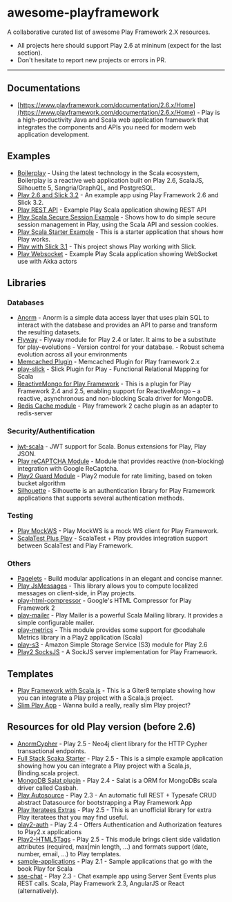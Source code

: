 # awesome-playframework
A collaborative curated list of awesome Play Framework 2.X resources.
- All projects here should support Play 2.6 at mininum (expect for the last section).
- Don't hesitate to report new projects or errors in PR.

---
## Documentations
- [https://www.playframework.com/documentation/2.6.x/Home](https://www.playframework.com/documentation/2.6.x/Home) - Play is a high-productivity Java and Scala web application framework that integrates the components and APIs you need for modern web application development.

## Examples
- [Boilerplay](https://github.com/KyleU/boilerplay) - Using the latest technology in the Scala ecosystem, Boilerplay is a reactive web application built on Play 2.6, ScalaJS, Silhouette 5, Sangria/GraphQL, and PostgreSQL. 
- [Play 2.6 and Slick 3.2](https://github.com/nemoo/play-slick3-example) - An example app using Play Framework 2.6 and Slick 3.2.
- [Play REST API](https://github.com/playframework/play-scala-rest-api-example) - Example Play Scala application showing REST API
- [Play Scala Secure Session Example](https://github.com/playframework/play-scala-secure-session-example) - Shows how to do simple secure session management in Play, using the Scala API and session cookies.
- [Play Scala Starter Example](https://github.com/playframework/play-scala-starter-example) - This is a starter application that shows how Play works. 
- [Play with Slick 3.1](https://github.com/playframework/play-scala-isolated-slick-example) - This project shows Play working with Slick.
- [Play Websocket](https://github.com/playframework/play-scala-websocket-example) - Example Play Scala application showing WebSocket use with Akka actors

## Libraries

### Databases
- [Anorm](https://github.com/playframework/anorm) - Anorm is a simple data access layer that uses plain SQL to interact with the database and provides an API to parse and transform the resulting datasets.
- [Flyway](https://github.com/flyway/flyway-play) - Flyway module for Play 2.4 or later. It aims to be a substitute for play-evolutions - Version control for your database. - Robust schema evolution across all your environments
- [Memcached Plugin](https://github.com/mumoshu/play2-memcached) - Memcached Plugin for Play framework 2.x
- [play-slick](https://github.com/playframework/play-slick) - Slick Plugin for Play - Functional Relational Mapping for Scala
- [ReactiveMongo for Play Framework](https://github.com/ReactiveMongo/Play-ReactiveMongo) - This is a plugin for Play Framework 2.4 and 2.5, enabling support for ReactiveMongo – a reactive, asynchronous and non-blocking Scala driver for MongoDB.
- [Redis Cache module](https://github.com/KarelCemus/play-redis) - Play framework 2 cache plugin as an adapter to redis-server

### Security/Authentification
- [jwt-scala](https://github.com/pauldijou/jwt-scala) - JWT support for Scala. Bonus extensions for Play, Play JSON.
- [Play reCAPTCHA Module](https://github.com/chrisnappin/play-recaptcha) - Module that provides reactive (non-blocking) integration with Google ReCaptcha.
- [Play2 Guard Module](https://github.com/sief/play-guard) - Play2 module for rate limiting, based on token bucket algorithm
- [Silhouette](https://github.com/mohiva/play-silhouette) - Silhouette is an authentication library for Play Framework applications that supports several authentication methods.

### Testing
- [Play MockWS](https://github.com/leanovate/play-mockws) - Play MockWS is a mock WS client for Play Framework.
- [ScalaTest Plus Play](https://github.com/playframework/scalatestplus-play) - ScalaTest + Play provides integration support between ScalaTest and Play Framework.

### Others
- [Pagelets](https://github.com/splink/pagelets) - Build modular applications in an elegant and concise manner.
- [Play JsMessages](https://github.com/julienrf/play-jsmessages) - This library allows you to compute localized messages on client-side, in Play projects.
- [play-html-compressor](https://github.com/mohiva/play-html-compressor) - Google's HTML Compressor for Play Framework 2
- [play-mailer](https://github.com/playframework/play-mailer) - Play Mailer is a powerful Scala Mailing library. It provides a simple configurable mailer.
- [play-metrics](https://github.com/kenshoo/metrics-play) - This module provides some support for @codahale Metrics library in a Play2 application (Scala)
- [play-s3](https://github.com/kaliber-scala/play-s3) - Amazon Simple Storage Service (S3) module for Play 2.6
- [Play2 SocksJS](https://github.com/fdimuccio/play2-sockjs) - A SockJS server implementation for Play Framework.

## Templates
- [Play Framework with Scala.js](https://github.com/vmunier/play-scalajs.g8) - This is a Giter8 template showing how you can integrate a Play project with a Scala.js project.
- [Slim Play App](https://github.com/lloydmeta/slim-play) - Wanna build a really, really slim Play project?


## Resources for old Play version (before 2.6)
- [AnormCypher](https://github.com/AnormCypher/AnormCypher) - Play 2.5 - Neo4j client library for the HTTP Cypher transactional endpoints.
- [Full Stack Scaka Starter](https://github.com/Algomancer/Full-Stack-Scala-Starter) - Play 2.5 - This is a simple example application showing how you can integrate a Play project with a Scala.js, Binding.scala project.
- [MongoDB Salat plugin](https://github.com/cloudinsights/play-salat) - Play 2.4 - Salat is a ORM for MongoDBs scala driver called Casbah.
- [Play Autosource](https://github.com/mandubian/play-autosource) - Play 2.3 - An automatic full REST + Typesafe CRUD abstract Datasource for bootstrapping a Play Framework App
- [Play Iteratees Extras](https://github.com/jroper/play-iteratees-extras) - Play 2.5 - This is an unofficial library for extra Play iteratees that you may find useful.
- [play2-auth](https://github.com/t2v/play2-auth) - Play 2.4 - Offers Authentication and Authorization features to Play2.x applications
- [Play2-HTML5Tags](https://github.com/loicdescotte/Play2-HTML5Tags) - Play 2.5 - This module brings client side validation attributes (required, max|min length, ...) and formats support (date, number, email, ...) to Play templates.
- [sample-applications](https://github.com/playforscala/sample-applications) - Play 2.1 - Sample applications that go with the book Play for Scala
- [sse-chat](https://github.com/matthiasn/sse-chat) - Play 2.3 - Chat example app using Server Sent Events plus REST calls. Scala, Play Framework 2.3, AngularJS or React (alternatively).
